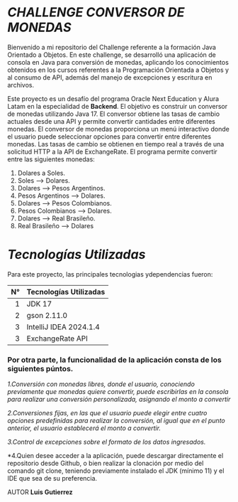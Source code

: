 *__<h1>CHALLENGE CONVERSOR DE MONEDAS</h1>__*

Bienvenido a mi repositorio del Challenge referente a la formación Java Orientado a Objetos. En este challenge, se desarrolló una aplicación de consola en Java para conversión de monedas, aplicando los conocimientos obtenidos en los cursos referentes a la Programación Orientada a Objetos y al consumo de API, además del manejo de excepciones y escritura en archivos.


Este proyecto es un desafío del programa Oracle Next Education y Alura Latam en la especialidad de __Backend__. El objetivo es construir un conversor de monedas utilizando Java 17. El conversor obtiene las tasas de cambio actuales desde una API y permite convertir cantidades entre diferentes monedas.
El conversor de monedas proporciona un menú interactivo donde el usuario puede seleccionar opciones para convertir entre diferentes monedas. Las tasas de cambio se obtienen en tiempo real a través de una solicitud HTTP a la API de ExchangeRate. El programa permite convertir entre las siguientes monedas:

1. Dolares a Soles.
2. Soles --> Dolares.
3. Dolares --> Pesos Argentinos.
4. Pesos Argentinos --> Dolares. 
5. Dolares --> Pesos Colombianos.
6. Pesos Colombianos --> Dolares.
7. Dolares --> Real Brasileño.
8. Real Brasileño --> Dolares

*__<h1>Tecnologías Utilizadas</h1>__*

Para este proyecto, las principales tecnologias ydependencias fueron:

| N°   | Tecnologías Utilizadas       |
|-----:|------------------------------|
|     1|JDK 17                        |
|     2|gson 2.11.0                   |
|     3|IntelliJ IDEA 2024.1.4        |
|     3|ExchangeRate API              |



<h3>Por otra parte, la funcionalidad de la aplicación consta de los siguientes púntos.</h3>


*1.Conversión con monedas libres, donde el usuario, conociendo previamente que monedas quiere convertir, puede escribirlas en la consola para realizar una conversión personalizada, asignando el monto a convertir*

*2.Conversiones fijas, en las que el usuario puede elegir entre cuatro opciones predefinidas para realizar la conversión, al igual que en el punto anterior, el usuario establecerá el monto a convertir.*

*3.Control de excepciones sobre el formato de los datos ingresados.*

*4.Quien desee acceder a la aplicación, puede descargar directamente el repositorio desde Github, o bien realizar la clonación por medio del comando git clone, teniendo previamente instalado el JDK (mínimo 11) y el IDE que sea de su preferencia.

AUTOR
__Luis Gutierrez__





